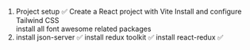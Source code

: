 

1. Project setup ✅
    Create a React project with Vite
    Install and configure Tailwind CSS  
    install all font awesome related packages
2. 
    install json-server ✅
    install redux toolkit ✅
    install react-redux ✅